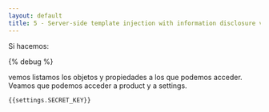 ```yaml
---
layout: default
title: 5 - Server-side template injection with information disclosure via user-supplied objects
---
```

Si hacemos:


\{\% debug \%\}

vemos listamos los objetos y propiedades a los que podemos acceder.
Veamos que podemos acceder a product y a settings.

```
{{settings.SECRET_KEY}}
```
